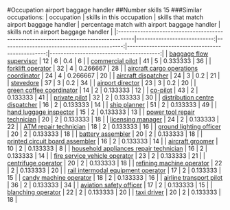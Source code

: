 #Occupation airport baggage handler
##Number skills 15
###Similar occupations:
| occupation                                                                          |   skills in this occupation |   skills that match airport baggage handler |   percentage match with airport baggage handler |   skills not in airport baggage handler |
|:------------------------------------------------------------------------------------|----------------------------:|--------------------------------------------:|------------------------------------------------:|----------------------------------------:|
| [baggage flow supervisor](baggage_flow_supervisor.md)                               |                          12 |                                           6 |                                        0.4      |                                       6 |
| [commercial pilot](commercial_pilot.md)                                             |                          41 |                                           5 |                                        0.333333 |                                      36 |
| [forklift operator](forklift_operator.md)                                           |                          32 |                                           4 |                                        0.266667 |                                      28 |
| [aircraft cargo operations coordinator](aircraft_cargo_operations_coordinator.md)   |                          24 |                                           4 |                                        0.266667 |                                      20 |
| [aircraft dispatcher](aircraft_dispatcher.md)                                       |                          24 |                                           3 |                                        0.2      |                                      21 |
| [stevedore](stevedore.md)                                                           |                          37 |                                           3 |                                        0.2      |                                      34 |
| [airport director](airport_director.md)                                             |                          23 |                                           3 |                                        0.2      |                                      20 |
| [green coffee coordinator](green coffee coordinator.md)                             |                          14 |                                           2 |                                        0.133333 |                                      12 |
| [co-pilot](co-pilot.md)                                                             |                          43 |                                           2 |                                        0.133333 |                                      41 |
| [private pilot](private_pilot.md)                                                   |                          32 |                                           2 |                                        0.133333 |                                      30 |
| [distribution centre dispatcher](distribution_centre_dispatcher.md)                 |                          16 |                                           2 |                                        0.133333 |                                      14 |
| [ship planner](ship_planner.md)                                                     |                          51 |                                           2 |                                        0.133333 |                                      49 |
| [hand luggage inspector](hand_luggage_inspector.md)                                 |                          15 |                                           2 |                                        0.133333 |                                      13 |
| [power tool repair technician](power_tool_repair_technician.md)                     |                          20 |                                           2 |                                        0.133333 |                                      18 |
| [licensing manager](licensing_manager.md)                                           |                          24 |                                           2 |                                        0.133333 |                                      22 |
| [ATM repair technician](ATM_repair_technician.md)                                   |                          18 |                                           2 |                                        0.133333 |                                      16 |
| [ground lighting officer](ground_lighting_officer.md)                               |                          20 |                                           2 |                                        0.133333 |                                      18 |
| [battery assembler](battery_assembler.md)                                           |                          20 |                                           2 |                                        0.133333 |                                      18 |
| [printed circuit board assembler](printed_circuit_board_assembler.md)               |                          16 |                                           2 |                                        0.133333 |                                      14 |
| [aircraft groomer](aircraft_groomer.md)                                             |                          10 |                                           2 |                                        0.133333 |                                       8 |
| [household appliances repair technician](household_appliances_repair_technician.md) |                          16 |                                           2 |                                        0.133333 |                                      14 |
| [fire service vehicle operator](fire_service_vehicle_operator.md)                   |                          23 |                                           2 |                                        0.133333 |                                      21 |
| [centrifuge operator](centrifuge_operator.md)                                       |                          20 |                                           2 |                                        0.133333 |                                      18 |
| [refining machine operator](refining_machine_operator.md)                           |                          22 |                                           2 |                                        0.133333 |                                      20 |
| [rail intermodal equipment operator](rail_intermodal_equipment_operator.md)         |                          17 |                                           2 |                                        0.133333 |                                      15 |
| [candy machine operator](candy_machine_operator.md)                                 |                          18 |                                           2 |                                        0.133333 |                                      16 |
| [airline transport pilot](airline_transport_pilot.md)                               |                          36 |                                           2 |                                        0.133333 |                                      34 |
| [aviation safety officer](aviation_safety_officer.md)                               |                          17 |                                           2 |                                        0.133333 |                                      15 |
| [blanching operator](blanching_operator.md)                                         |                          22 |                                           2 |                                        0.133333 |                                      20 |
| [taxi driver](taxi_driver.md)                                                       |                          20 |                                           2 |                                        0.133333 |                                      18 |
